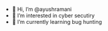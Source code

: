 - 👋 Hi, I’m @ayushramani
- 👀 I’m interested in cyber secutiry
- 🌱 I’m currently learning bug hunting

<!---
ayushramani/ayushramani is a ✨ special ✨ repository because its `README.md` (this file) appears on your GitHub profile.
You can click the Preview link to take a look at your changes.
--->
